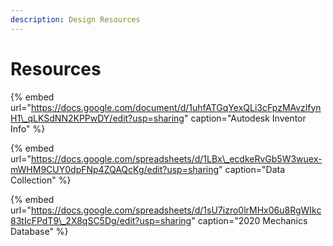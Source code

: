 ```yaml
---
description: Design Resources
---
```


# Resources

{% embed url="https://docs.google.com/document/d/1uhfATGqYexQLi3cFpzMAvzlfynH1\_qLKSdNN2KPPwDY/edit?usp=sharing" caption="Autodesk Inventor Info" %}

{% embed url="https://docs.google.com/spreadsheets/d/1LBx\_ecdkeRvGb5W3wuex-mWHM9CUY0dpFNp4ZQAQcKg/edit?usp=sharing" caption="Data Collection" %}

{% embed url="https://docs.google.com/spreadsheets/d/1sU7izro0lrMHx06u8RgWIkc83tIcFPdT9\_2X8qSC5Dg/edit?usp=sharing" caption="2020 Mechanics Database" %}







